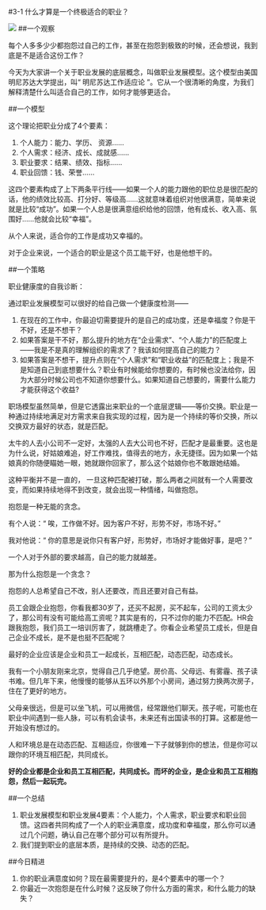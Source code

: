 #3-1 什么才算是一个终极适合的职业？

![](./_image/WechatIMG28.png)
##一个观察

每个人多多少少都抱怨过自己的工作，甚至在抱怨到极致的时候，还会想说，我到底是不是适合这份工作？

今天为大家讲一个关于职业发展的底层概念，叫做职业发展模型。这个模型由美国明尼苏达大学提出，叫“ 明尼苏达工作适应论 ”。它从一个很清晰的角度，为我们解释清楚什么叫适合自己的工作，如何才能够更适合。

##一个模型

这个理论把职业分成了4个要素：
1. 个人能力：能力、学历、 资源……
2. 个人需求：经济、成长、成就感……
3. 职业要求：结果、绩效、指标……
4. 职业回馈：钱、荣誉……

这四个要素构成了上下两条平行线——如果一个人的能力跟他的职位总是很匹配的话，他的绩效比较高、打分好、等级高……这就意味着组织对他很满意，简单来说就是比较“成功”。如果一个人总是很满意组织给他的回馈，他有成长、收入高、氛围好……他就会比较“幸福”。

从个人来说，适合你的工作是成功又幸福的。

对于企业来说，一个适合的职业是这个员工能干好，也是他想干的。

##一个策略

职业健康度的自我诊断：

通过职业发展模型可以很好的给自己做一个健康度检测——
1. 在现在的工作中，你最迫切需要提升的是自己的成功度，还是幸福度？你是干不好，还是不想干？
2. 如果答案是干不好，那么提升的地方在“企业需求”、“个人能力”的匹配度上——我是不是真的理解组织的需求了？我该如何提高自己的能力？
3. 如果答案是不想干，提升点则在“个人需求”和“职业收益”的匹配度上；我是不是知道自己到底想要什么？职业有时候能给你想要的，有时候也没法给你，因为大部分时候公司也不知道你想要什么。如果知道自己想要的，需要什么能力才能获得这个收益?

职场模型虽然简单，但是它透露出来职业的一个底层逻辑——等价交换。职业是一种通过持续地满足对方需求来自我实现的过程，因为是一个持续的等价交换，所以交换双方最好的状态，就是匹配。

太牛的人去小公司不一定好，太强的人去大公司也不好，匹配才是最重要。这也是为什么说，好姑娘难追，好工作难找，值得去的地方，永无捷径。因为如果一个姑娘真的你随便瞄她一眼，她就跟你回家了，那么这个姑娘你也不敢跟她结婚。

这种平衡并不是一直的， 一旦这种匹配被打破，那么两者之间就有一个人需要改变，而如果持续地得不到改变，就会出现一种情绪，叫做抱怨。

抱怨是一种无能的贪念。

有个人说：“ 唉，工作做不好。因为客户不好，形势不好，市场不好。”

我对他说：“ 你的意思是说你只有客户好，形势好，市场好才能做好事，是吧？”

一个人对于外部的要求越高，自己的能力就越差。

那为什么抱怨是一个贪念？

抱怨的人总希望自己不改，别人还要改，而且还要对自己有益。

员工会跟企业抱怨，你看我都30岁了，还买不起房，买不起车，公司的工资太少了，那公司有没有可能给高工资呢？其实是有的，只不过你的能力不匹配。HR会跟我抱怨，我们员工一培训厉害了，就跳槽走了。你看企业希望员工成长，但是自己企业不成长，是不是也挺不匹配呢？

最好的企业应该是企业和员工一起成长，互相匹配，动态匹配，动态成长。

我有一个小朋友刚来北京，觉得自己几乎绝望。房价高、父母远、有雾霾、孩子读书难。但几年下来，他慢慢的能够从五环以外那个小房间，通过努力换两次房子，住在了更好的地方。

父母亲很远，但是可以坐飞机，可以用微信，经常跟他们聊天。孩子呢，可能也在职业中间遇到一些人脉，可以有机会读书，未来还有出国读书的打算。这都是他一开始没有想过的。

人和环境总是在动态匹配、互相适应，你很难一下子就够到你的想法，但是你可以跟你的环境互相匹配，共同成长。

**好的企业都是企业和员工互相匹配，共同成长。而坏的企业，是企业和员工互相抱怨，然后一起玩完。**

##一个总结
1. 职业发展模型和职业发展4要素：个人能力，个人需求，职业要求和职业回馈。这四者共同构成了一个人的职业满意度，成功度和幸福度，那么你可以通过几个问题，确认自己在哪个部分可以有所提升。
2. 我们提到职业的底层本质，是持续的交换、动态的匹配。

##今日精进
1. 你的职业满意度如何？现在最需要提升的，是4个要素中的哪一个？
2. 你最近一次抱怨是在什么时候？这反映了你什么方面的需求，和什么能力的缺失？